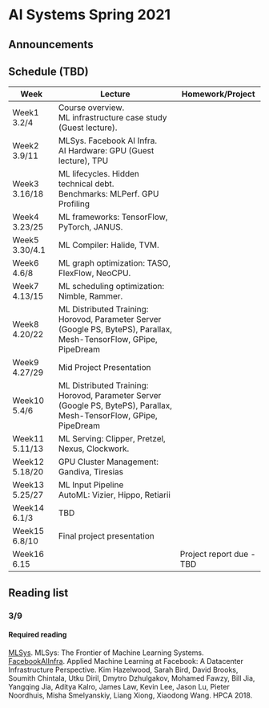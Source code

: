 # AI Systems Spring 2021

## Announcements

## Schedule (TBD)

| Week           | Lecture                                                      | Homework/Project         |
| -------------- | ------------------------------------------------------------ | ------------------------ |
| Week1 3.2/4    | Course overview.<br />ML infrastructure case study (Guest lecture). |                          |
| Week2 3.9/11   | MLSys. Facebook AI Infra.<br />AI Hardware: GPU (Guest lecture), TPU |                          |
| Week3 3.16/18  | ML lifecycles. Hidden technical debt.<br />Benchmarks: MLPerf. GPU Profiling |                          |
| Week4 3.23/25  | ML frameworks: TensorFlow, PyTorch, JANUS.                   |                          |
| Week5 3.30/4.1 | ML Compiler: Halide, TVM.                                    |                          |
| Week6 4.6/8    | ML graph optimization: TASO, FlexFlow, NeoCPU.               |                          |
| Week7 4.13/15  | ML scheduling optimization: Nimble, Rammer.                  |                          |
| Week8 4.20/22  | ML Distributed Training: Horovod, Parameter Server (Google PS, BytePS), Parallax, Mesh-TensorFlow, GPipe, PipeDream |                          |
| Week9 4.27/29  | Mid Project Presentation                                     |                          |
| Week10 5.4/6   | ML Distributed Training: Horovod, Parameter Server (Google PS, BytePS), Parallax, Mesh-TensorFlow, GPipe, PipeDream |                          |
| Week11 5.11/13 | ML Serving: Clipper, Pretzel, Nexus, Clockwork.              |                          |
| Week12 5.18/20 | GPU Cluster Management: Gandiva, Tiresias                    |                          |
| Week13 5.25/27 | ML Input Pipeline<br />AutoML: Vizier, Hippo, Retiarii       |                          |
| Week14 6.1/3   | TBD                                                          |                          |
| Week15 6.8/10  | Final project presentation                                   |                          |
| Week16 6.15    |                                                              | Project report due - TBD |


## Reading list

### 3/9
#### Required reading
[MLSys](https://arxiv.org/pdf/1904.03257.pdf). MLSys: The Frontier of Machine Learning Systems. 
[FacebookAIInfra](https://research.fb.com/wp-content/uploads/2017/12/hpca-2018-facebook.pdf). Applied Machine Learning at Facebook:
A Datacenter Infrastructure Perspective. Kim Hazelwood, Sarah Bird, David Brooks, Soumith Chintala, Utku Diril, Dmytro Dzhulgakov, Mohamed Fawzy, Bill Jia, Yangqing Jia, Aditya Kalro, James Law, Kevin Lee, Jason Lu, Pieter Noordhuis, Misha Smelyanskiy, Liang Xiong, Xiaodong Wang. HPCA 2018.


